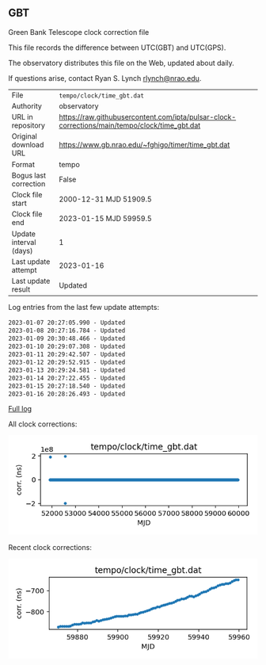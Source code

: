 
## GBT

Green Bank Telescope clock correction file

This file records the difference between UTC(GBT) and UTC(GPS).

The observatory distributes this file on the Web, updated about daily.

If questions arise, contact Ryan S. Lynch <rlynch@nrao.edu>.

|     |     |
|:--- |:--- |
| File | `tempo/clock/time_gbt.dat` |
| Authority | observatory |
| URL in repository | <https://raw.githubusercontent.com/ipta/pulsar-clock-corrections/main/tempo/clock/time_gbt.dat> |
| Original download URL | <https://www.gb.nrao.edu/~fghigo/timer/time_gbt.dat> |
| Format | tempo |
| Bogus last correction | False |
| Clock file start | 2000-12-31 MJD 51909.5 |
| Clock file end | 2023-01-15 MJD 59959.5 |
| Update interval (days) | 1 |
| Last update attempt | 2023-01-16 |
| Last update result | Updated |

Log entries from the last few update attempts:
```
2023-01-07 20:27:05.990 - Updated
2023-01-08 20:27:16.784 - Updated
2023-01-09 20:30:48.466 - Updated
2023-01-10 20:29:07.308 - Updated
2023-01-11 20:29:42.507 - Updated
2023-01-12 20:29:52.915 - Updated
2023-01-13 20:29:24.581 - Updated
2023-01-14 20:27:22.455 - Updated
2023-01-15 20:27:18.540 - Updated
2023-01-16 20:28:26.493 - Updated
```
[Full log](https://raw.githubusercontent.com/ipta/pulsar-clock-corrections/main/log/tempo/clock/time_gbt.dat.log)


All clock corrections:

![plot of all clock corrections](time_gbt.dat.png "All corrections")

Recent clock corrections:

![plot of recent clock corrections](time_gbt.dat.short.png "Recent corrections")

